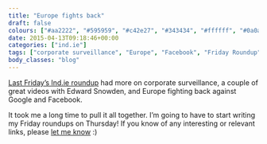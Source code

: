 ```yaml
---
title: "Europe fights back"
draft: false
colours: ["#aa2222", "#595959", "#c42e27", "#343434", "#ffffff", "#0a0a0a", "#ffffff"]
date: 2015-04-13T09:18:46+00:00
categories: ["ind.ie"]
tags: ["corporate surveillance", "Europe", "Facebook", "Friday Roundup", "Google", "independence", "privacy", "security", "Snowden"]
body_classes: "blog"
---
```


[Last Friday’s Ind.ie roundup](https://ind.ie/blog/roundup-15-04-10/) had more on corporate surveillance, a couple of great videos with Edward Snowden, and Europe fighting back against Google and Facebook.

It took me a long time to pull it all together. I’m going to have to start writing my Friday roundups on Thursday! If you know of any interesting or relevant links, please [let me know](mailto:laura@ind.ie "Email Laura at Ind.ie") :)

	